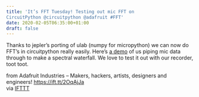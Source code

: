 ```yaml
---
title: 'It’s FFT Tuesday! Testing out mic FFT on
CircuitPython @circuitpython @adafruit #FFT'
date: 2020-02-05T06:35:00+01:00
draft: false
---
```


Thanks to jepler’s porting of ulab (numpy for micropython) we can now do FFT’s in circuitpython really easily. Here’s [a demo](https://youtu.be/c0SMT1UY37M) of us piping mic data through to make a spectral waterfall. We love to test it out with our recorder, toot toot.

  
  
from Adafruit Industries – Makers, hackers, artists, designers and engineers! https://ift.tt/2OqAjJa  
via [IFTTT](https://ifttt.com/?ref=da&site=blogger)